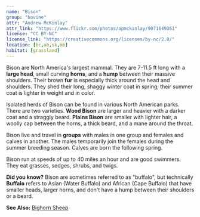```yaml
---
name: "Bison"
group: "bovine"
attr: "Andrew McKinlay"
attr_link: "https://www.flickr.com/photos/apmckinlay/9071649361"
license: "CC BY-NC"
license_link: "https://creativecommons.org/licenses/by-nc/2.0/"
location: [bc,ab,sk,mb]
habitat: [grassland]
---
```

Bison are North America's largest mammal. They are 7-11.5 ft long with a **large head**, small curving **horns**, and a **hump** between their massive shoulders. Their brown **fur** is especially thick around the head and shoulders. They shed their long, shaggy winter coat in spring; their summer coat is lighter in weight and in color.

Isolated herds of Bison can be found in various North American parks. There are two varieties. **Wood Bison** are larger and heavier with a darker coat and a straggly beard. **Plains Bison** are smaller with lighter hair, a woolly cap between the horns, a thick beard, and a mane around the throat.

Bison live and travel in **groups** with males in one group and females and calves in another. The males temporarily join the females during the summer breeding season. Calves are born the following spring.

Bison run at speeds of up to 40 miles an hour and are good swimmers. They eat grasses, sedges, shrubs, and twigs.

**Did you know?** Bison are sometimes referred to as "buffalo", but technically **Buffalo** refers to Asian (Water Buffalo) and African (Cape Buffalo) that have smaller heads, larger horns, and don't have a hump between their shoulders or a beard.

<!-- generated, do not edit -->
**See Also:**
[Bighorn Sheep](/{{section}}/bighorn)
